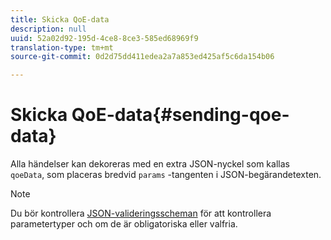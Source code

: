 ```yaml
---
title: Skicka QoE-data
description: null
uuid: 52a02d92-195d-4ce8-8ce3-585ed68969f9
translation-type: tm+mt
source-git-commit: 0d2d75dd411edea2a7a853ed425af5c6da154b06

---
```



# Skicka QoE-data{#sending-qoe-data}

Alla händelser kan dekoreras med en extra JSON-nyckel som kallas `qoeData`, som placeras bredvid `params` -tangenten i JSON-begärandetexten.

>[!NOTE]
>
>Du bör kontrollera [JSON-valideringsscheman](/help/media-collection-api/mc-api-impl/mc-api-validate-reqs.md) för att kontrollera parametertyper och om de är obligatoriska eller valfria.

